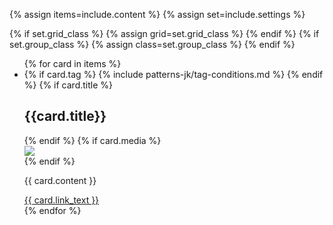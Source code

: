 {% assign items=include.content %}
{% assign set=include.settings %}

{% if set.grid_class %}
    {% assign grid=set.grid_class %}
{% endif %}
{% if set.group_class %}
    {% assign class=set.group_class %}
{% endif %}



<ul class="usa-card-group"> 
  {% for card in items %}
    <li class="usa-card {{ grid | default:'tablet:grid-col-4'}}">
      <div class="{{ class | default: usa-card__container }}">
        {% if card.tag %}
        {% include patterns-jk/tag-conditions.md %}
        {% endif %}
        {% if card.title %}
        <div class="usa-card__header">
          <h2 class="usa-card__heading">{{card.title}}</h2>
        </div>
        {% endif %}
        {% if card.media %}
            <div class="usa-card__media">
                <div class="usa-card__img">
                <img
                    src="{{card.media}}"
                />
                </div>
            </div>
        {% endif %}
      <div class="usa-card__body">
        <p class="card-content">
          {{ card.content }}
        </p>
      </div>
      <div class="usa-card__footer">
        <a href="{{ card.link }}" class="usa-button">{{ card.link_text }}</a>
      </div>
    </div>
  </li>
  {% endfor %}
</ul>

